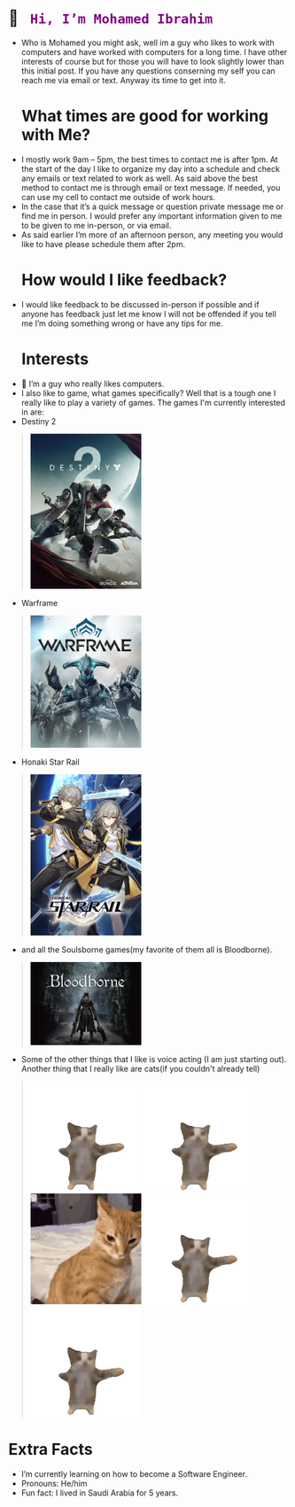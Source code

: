  # **👋 <code style="color:purple"> Hi, I’m Mohamed Ibrahim</code>**
- Who is Mohamed you might ask, well im a guy who likes to work with computers and have worked with computers for a long time. I have other interests of course but for those you will have to look slightly lower than this initial post. If you have any questions conserning my self you can reach me via email or text. Anyway its time to get into it.
  # **What times are good for working with Me?**
- I mostly work 9am – 5pm, the best times to contact me is after 1pm. At the start of the day I like to organize my day into a schedule and check any emails or text related to work as well. As said above the best method to contact me is through email or text message. If needed, you can use my cell to contact me outside of work hours.
- In the case that it’s a quick message or question private message me or find me in person. I would prefer any important information given to me to be given to me in-person, or via email.
- As said earlier I’m more of an afternoon person, any meeting you would like to have please schedule them after 2pm.
  # **How would I like feedback?**
- I would like feedback to be discussed in-person if possible and if anyone has feedback just let me know I will not be offended if you tell me I’m doing something wrong or have any tips for me.
  # **Interests**
- 👀 I’m a guy who really likes computers.
- I also like to game, what games specifically? Well that is a tough one I really like to play a variety of games. The games I'm currently interested in are:
- Destiny 2
> [<img src="Pictures/Destiny_2_(artwork).jpg" alt="Destiny 2 cover art" width="200" hight="300"/>](https://en.wikipedia.org/wiki/Destiny_2)
- Warframe
> [<img src="Pictures/Warframe_Cover_Art.png" alt="Warframe Cover Art" width="200" hight="300"/>](https://en.wikipedia.org/wiki/Warframe)
- Honaki Star Rail
> [<img src="Pictures/HonkaiStarrail.png" alt="Honkai Starrail Cover Art" width="200" hight="300"/>](https://en.wikipedia.org/wiki/Honkai:_Star_Rail)
- and all the Soulsborne games(my favorite of them all is Bloodborne).
> [<img src="Pictures/NVmnBXze9ElHzU6SmykrJLIV.jpeg" alt="Bloodborne Cover Art" width="200" hight="300"/>](https://en.wikipedia.org/wiki/Bloodborne)
- Some of the other things that I like is voice acting (I am just starting out). Another thing that I really like are cats(if you couldn't already tell)
> <img src="Pictures/happy-cat-happy-happy-cat.gif" alt="Happy Cat" width="200" hight="300"/> <img src="Pictures/happy-cat-happy-happy-cat.gif" alt="Happy Cat" width="200" hight="300"/> <img src="Pictures/cat-cat-meme.gif" alt="Sus Cat" width="200" hight="300"/> <img src="Pictures/happy-cat-happy-happy-cat.gif" alt="Happy Cat" width="200" hight="300"/> <img src="Pictures/happy-cat-happy-happy-cat.gif" alt="Happy Cat" width="200" hight="300"/> 
  # **Extra Facts**
- I’m currently learning on how to become a Software Engineer.
- Pronouns: He/him
- Fun fact: I lived in Saudi Arabia for 5 years.

<!---
Moibrahi7/Moibrahi7 is a ✨ special ✨ repository because its `README.md` (this file) appears on your GitHub profile.
You can click the Preview link to take a look at your changes.
--->
